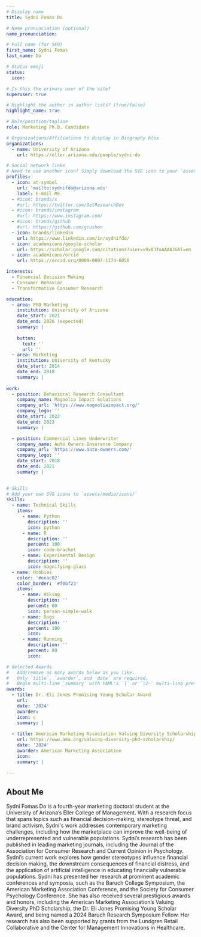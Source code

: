 ```yaml
---
# Display name
title: Sydni Fomas Do

# Name pronunciation (optional)
name_pronunciation: 

# Full name (for SEO)
first_name: Sydni Fomas
last_name: Do

# Status emoji
status:
  icon: 

# Is this the primary user of the site?
superuser: true

# Highlight the author in author lists? (true/false)
highlight_name: true

# Role/position/tagline
role: Marketing Ph.D. Candidate

# Organizations/Affiliations to display in Biography blox
organizations:
  - name: University of Arizona
    url: https://eller.arizona.edu/people/sydni-do

# Social network links
# Need to use another icon? Simply download the SVG icon to your `assets/media/icons/` folder.
profiles:
  - icon: at-symbol
    url: 'mailto:sydnifdo@arizona.edu'
    label: E-mail Me
  - #icon: brands/x
    #url: https://twitter.com/GetResearchDev
  - #icon: brands/instagram
    #url: https://www.instagram.com/
  - #icon: brands/github
    #url: https://github.com/gcushen
  - icon: brands/linkedin
    url: https://www.linkedin.com/in/sydnifdo/
  - icon: academicons/google-scholar
    url: https://scholar.google.com/citations?user=v9x0JfoAAAAJ&hl=en
  - icon: academicons/orcid
    url: https://orcid.org/0009-0007-1174-6050

interests:
  - Financial Decision Making
  - Consumer Behavior
  - Transformative Consumer Research

education:
  - area: PhD Marketing
    institution: University of Arizona
    date_start: 2021
    date_end: 2026 (expected)
    summary: |
      
    button:
      text: ''
      url: ''
  - area: Marketing
    institution: University of Kentucky
    date_start: 2014
    date_end: 2018
    summary: |
      
work:
  - position: Behavioral Research Consultant
    company_name: Magnolia Impact Solutions
    company_url: 'https://www.magnoliaimpact.org/'
    company_logo: ''
    date_start: 2022
    date_end: 2023
    summary: |

  - position: Commercial Lines Underwriter
    company_name: Auto Owners Insurance Company
    company_url: 'https://www.auto-owners.com/'
    company_logo: ''
    date_start: 2018
    date_end: 2021
    summary: |
      

# Skills
# Add your own SVG icons to `assets/media/icons/`
skills:
  - name: Technical Skills
    items:
      - name: Python
        description: ''
        icon: python
      - name: R
        description: ''
        percent: 100
        icon: code-bracket
      - name: Experimental Design
        description: ''
        icon: magnifying-glass
  - name: Hobbies
    color: '#eeac02'
    color_border: '#f0bf23'
    items:
      - name: Hiking
        description: ''
        percent: 60
        icon: person-simple-walk
      - name: Dogs
        description: ''
        percent: 100
        icon: 
      - name: Running
        description: ''
        percent: 80
        icon: 

# Selected Awards.
#   Add/remove as many awards below as you like.
#   Only `title`, `awarder`, and `date` are required.
#   Begin multi-line `summary` with YAML's `|` or `|2-` multi-line prefix and indent 2 spaces below.
awards:
  - title: Dr. Eli Jones Promising Young Scholar Award
    url: 
    date: '2024'
    awarder: 
    icon: c
    summary: |
      
  - title: American Marketing Association Valuing Diversity Scholarship
    url: https://www.ama.org/valuing-diversity-phd-scholarship/
    date: '2024'
    awarder: American Marketing Association
    icon: 
    summary: |
      
---
```


## About Me

Sydni Fomas Do is a fourth-year marketing doctoral student at the University of Arizona’s Eller College of Management. With a research focus that spans topics such as financial decision-making, stereotype threat, and brand activism, Sydni's work addresses contemporary marketing challenges, including how the marketplace can improve the well-being of underrepresented and vulnerable populations.
Sydni’s research has been published in leading marketing journals, including the Journal of the Association for Consumer Research and Current Opinion in Psychology. Sydni’s current work explores how gender stereotypes influence financial decision making, the downstream consequences of financial distress, and the application of artificial intelligence in educating financially vulnerable populations. 
Sydni has presented her research at prominent academic conferences and symposia, such as the Baruch College Symposium, the American Marketing Association Conference, and the Society for Consumer Psychology Conference. She has also received several prestigious awards and honors, including the American Marketing Association’s Valuing Diversity PhD Scholarship, the Dr. Eli Jones Promising Young Scholar Award, and being named a 2024 Baruch Research Symposium Fellow. Her research has also been supported by grants from the Lundgren Retail Collaborative and the Center for Management Innovations in Healthcare. 


